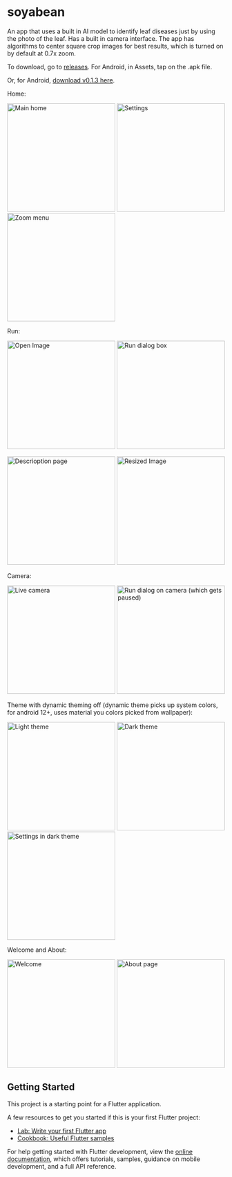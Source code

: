 # soyabean

An app that uses a built in AI model to identify leaf diseases just by using the photo of the leaf. Has a built in camera interface.
The app has algorithms to center square crop images for best results, which is turned on by default at 0.7x zoom.

To download, go to [releases](https://github.com/darrylad/soyabean/releases). For Android, in Assets, tap on the .apk file.

Or, for Android, [download v0.1.3 here](https://github.com/darrylad/soyabean/releases/download/v0.1-beta.3/app-arm64-v8a-release.apk).

Home:

<img width="250" alt="Main home" src="https://github.com/darrylad/soyabean/assets/132708308/ae9a2643-6fba-4e0a-a19a-c888646b1e76">      <img width="250" alt="Settings" src="https://github.com/darrylad/soyabean/assets/132708308/601a4408-c140-47b3-bb59-f059bf4b3db1">      <img width="250" alt="Zoom menu" src="https://github.com/darrylad/soyabean/assets/132708308/ab3c7c57-519c-430d-b4ec-7914ee10b3e5"> 


Run:

<img width="250" alt="Open Image" src="https://github.com/darrylad/soyabean/assets/132708308/ae0ffd7f-15ae-4366-8bdc-a6bd8d005dae">      <img width="250" alt="Run dialog box" src="https://github.com/darrylad/soyabean/assets/132708308/d53e11aa-cab6-40e1-9444-db89a9d548d5"> 

<img width="250" alt="Descrioption page" src="https://github.com/darrylad/soyabean/assets/132708308/2892363f-48f8-4b33-b6e7-14393da9b1a8">      <img width="250" alt="Resized Image" src="https://github.com/darrylad/soyabean/assets/132708308/1e142238-a884-4e76-b506-ef3a3e187232">


Camera:

<img width="250" alt="Live camera" src="https://github.com/darrylad/soyabean/assets/132708308/4796a420-fefd-4bcf-b6dd-8928917f2d0a">      <img width="250" alt="Run dialog on camera (which gets paused)" src="https://github.com/darrylad/soyabean/assets/132708308/5cee8faf-3ac6-4591-9a5d-1b7f23dd9f35"> 


Theme with dynamic theming off (dynamic theme picks up system colors, for android 12+, uses material you colors picked from wallpaper):

<img width="250" alt="Light theme" src="https://github.com/darrylad/soyabean/assets/132708308/8699c235-bc28-4a7b-94d8-fccbed0be57f">   <img width="250" alt="Dark theme" src="https://github.com/darrylad/soyabean/assets/132708308/7936d0b0-84e8-4f40-81cc-d6e81bf3fafd">  <img width="250" alt="Settings in dark theme" src="https://github.com/darrylad/soyabean/assets/132708308/a5df4bac-51db-46d2-93f7-ac729b31c99a"> 



Welcome and About:

<img width="250" alt="Welcome" src="https://github.com/darrylad/soyabean/assets/132708308/ba7d51d8-73a8-41e0-8d7a-d342e7dbad82">      <img width="250" alt="About page" src="https://github.com/darrylad/soyabean/assets/132708308/f42ac9e6-ed57-40c1-8d26-7e90cdfebb4c">



## Getting Started

This project is a starting point for a Flutter application.

A few resources to get you started if this is your first Flutter project:

- [Lab: Write your first Flutter app](https://docs.flutter.dev/get-started/codelab)
- [Cookbook: Useful Flutter samples](https://docs.flutter.dev/cookbook)

For help getting started with Flutter development, view the
[online documentation](https://docs.flutter.dev/), which offers tutorials,
samples, guidance on mobile development, and a full API reference.
